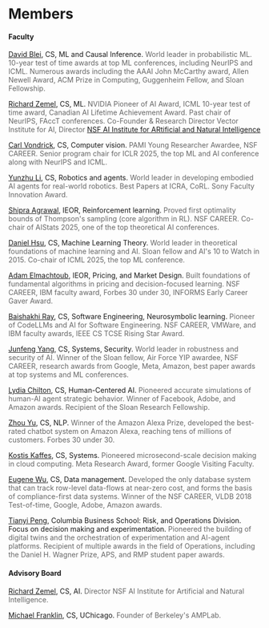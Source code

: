 <!--
This document is deprecated and will be removed in the future.
Please refer to the new people data at `~/_data/people.yml`.
-->


# Members

#### Faculty 

<a href="https://www.cs.columbia.edu/~blei/" target="_blank" rel="noopener noreferrer">David Blei</a>, CS, ML and Causal Inference. <span style="color: #666666;">World leader in probabilistic ML.  10-year test of time awards at top ML conferences, including NeurIPS and ICML.  Numerous awards including the AAAI  John McCarthy award, Allen Newell Award, ACM Prize in Computing, Guggenheim Fellow, and Sloan Fellowship.</span><br>

[Richard Zemel](https://www.cs.columbia.edu/~zemel/), CS, ML. <span style="color: #666666;">NVIDIA Pioneer of AI Award, ICML 10-year test of time award, Canadian AI Lifetime Achievement Award.  Past chair of NeurIPS, FAccT conferences. Co-Founder & Research Director Vector Institute for AI, Director [NSF AI Institute for ARtificial and Natural Intelligence](https://arni-institute.org/)</span>

<a href="https://cs.columbia.edu/~vondrick" target="_blank" rel="noopener noreferrer">Carl Vondrick</a>, CS, Computer vision. <span style="color: #666666;">PAMI Young Researcher Awardee, NSF CAREER.  Senior program chair for ICLR 2025, the top ML and AI conference along with NeurIPS and ICML.</span><br>

<a href="https://yunzhuli.github.io/" target="_blank" rel="noopener noreferrer">Yunzhu Li</a>, CS, Robotics and agents. <span style="color: #666666;">World leader in developing embodied AI agents for real-world robotics. Best Papers at ICRA, CoRL. Sony Faculty Innovation Award.</span><br>


<a href="http://columbia.edu/~sa3305" target="_blank" rel="noopener noreferrer">Shipra Agrawal</a>, IEOR, Reinforcement learning. <span style="color: #666666;">Proved first optimality bounds of Thompson's sampling (core algorithm in RL). NSF CAREER. Co-chair of AIStats 2025, one of the top theoretical AI conferences.</span><br>

<a href="https://www.cs.columbia.edu/~djhsu/" target="_blank" rel="noopener noreferrer">Daniel Hsu</a>, CS, Machine Learning Theory. <span style="color: #666666;">World leader in theoretical foundations of machine learning and AI. Sloan fellow and AI's 10 to Watch in 2015. Co-chair of ICML 2025, the top ML conference.</span><br>


<a href="https://www.columbia.edu/~ae2516/" target="_blank" rel="noopener noreferrer">Adam Elmachtoub</a>, IEOR, Pricing, and Market Design. <span style="color: #666666;">Built foundations of fundamental algorithms in pricing and decision-focused learning. NSF CAREER, IBM faculty award, Forbes 30 under 30, INFORMS Early Career Gaver Award.</span><br>


<a href="http://rayb.info" target="_blank" rel="noopener noreferrer">Baishakhi Ray</a>, CS, Software Engineering, Neurosymbolic learning. <span style="color: #666666;">Pioneer of CodeLLMs and AI for Software Engineering. NSF CAREER, VMWare, and IBM faculty awards, IEEE CS TCSE Rising Star Award.</span><br>

<a href="https://www.cs.columbia.edu/~junfeng/" target="_blank" rel="noopener noreferrer">Junfeng Yang</a>, CS, Systems, Security. <span style="color: #666666;">World leader in robustness and security of AI. Winner of the Sloan fellow, Air Force YIP awardee, NSF CAREER, research awards from Google, Meta, Amazon, best paper awards at top systems and ML conferences.</span><br>


<a href="https://www.cs.columbia.edu/~chilton/chilton.html" target="_blank" rel="noopener noreferrer">Lydia Chilton</a>, CS, Human-Centered AI. <span style="color: #666666;">Pioneered accurate simulations of human-AI agent strategic behavior. Winner of Facebook, Adobe, and Amazon awards. Recipient of the Sloan Research Fellowship.</span><br>

<a href="https://www.cs.columbia.edu/~zhouyu/" target="_blank" rel="noopener noreferrer">Zhou Yu</a>, CS, NLP. <span style="color: #666666;">Winner of the Amazon Alexa Prize, developed the best-rated chatbot system on Amazon Alexa, reaching tens of millions of customers. Forbes 30 under 30.</span><br>

<a href="https://www.cs.columbia.edu/~kkaffes/index.html" target="_blank" rel="noopener noreferrer">Kostis Kaffes</a>, CS, Systems. <span style="color: #666666;">Pioneered microsecond-scale decision making in cloud computing. Meta Research Award, former Google Visiting Faculty.</span><br>


<a href="https://eugenewu.net" target="_blank" rel="noopener noreferrer">Eugene Wu</a>, CS, Data management. <span style="color: #666666;">Developed the only database system that can track row-level data-flows at near-zero cost, and forms the basis of compliance-first data systems. Winner of the NSF CAREER, VLDB 2018 Test-of-time, Google, Adobe, Amazon awards.</span><br>

<a href="https://tianyipeng.github.io/" target="_blank" rel="noopener noreferrer">Tianyi Peng</a>, Columbia Business School: Risk, and Operations Division. Focus on decision making and experimentation. <span style="color: #666666;">Pioneered the building of digital twins and the orchestration of experimentation and AI-agent platforms. Recipient of multiple awards in the field of Operations, including the Daniel H. Wagner Prize, APS, and RMP student paper awards.</span><br>










#### Advisory Board

<a href="https://www.cs.columbia.edu/~zemel/" target="_blank" rel="noopener noreferrer">Richard Zemel</a>, CS, AI. <span style="color: #666666;">Director NSF AI Institute for Artificial and Natural Intelligence.</span><br>

<a href="https://cs.uchicago.edu/people/michael-franklin/" target="_blank" rel="noopener noreferrer">Michael Franklin</a>, CS, UChicago. <span style="color: #666666;">Founder of Berkeley's AMPLab.</span><br>


